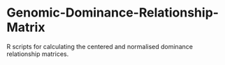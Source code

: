 # Genomic-Dominance-Relationship-Matrix
R scripts for calculating the centered and normalised dominance relationship matrices.
